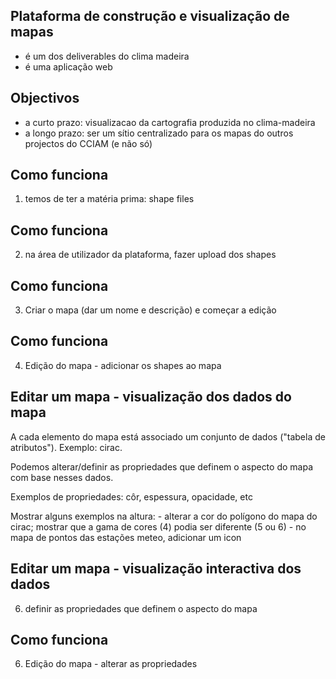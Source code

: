 ## Plataforma de construção e visualização de mapas

 - é um dos deliverables do clima madeira
 - é uma aplicação web 



## Objectivos

 - a curto prazo: visualizacao da cartografia produzida no clima-madeira
 - a longo prazo: ser um sítio centralizado para os mapas do outros projectos do CCIAM (e não só)




 ## Como funciona

 1) temos de ter a matéria prima: shape files

<imagem>




 ## Como funciona

2) na área de utilizador da plataforma, fazer upload dos shapes 

<imagem>





 ## Como funciona

3) Criar o mapa (dar um nome e descrição) e começar a edição

<imagem>




 ## Como funciona

4) Edição do mapa - adicionar os shapes ao mapa

<imagem>



 ## Editar um mapa - visualização dos dados do mapa

 A cada elemento do mapa está associado um conjunto de dados ("tabela de atributos"). Exemplo: cirac.

Podemos alterar/definir as propriedades que definem o aspecto do mapa com base nesses dados.

Exemplos de propriedades: côr, espessura, opacidade, etc

<imagem>

Mostrar alguns exemplos na altura: 
     - alterar a cor do polígono do mapa do cirac; mostrar que a gama de cores (4) podia ser diferente (5 ou 6)
     - no mapa de pontos das estações meteo, adicionar um icon



## Editar um mapa - visualização interactiva dos dados

6) definir as propriedades que definem o aspecto do mapa

<imagem>

 ## Como funciona

6) Edição do mapa - alterar as propriedades

<imagem>





